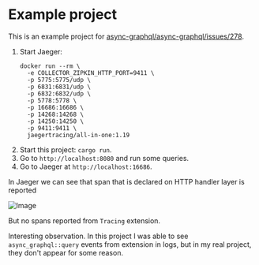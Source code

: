 Example project
===============

This is an example project for [async-graphql/async-graphql/issues/278](https://github.com/async-graphql/async-graphql/issues/278).

1. Start Jaeger:
    ```
    docker run --rm \
      -e COLLECTOR_ZIPKIN_HTTP_PORT=9411 \
      -p 5775:5775/udp \
      -p 6831:6831/udp \
      -p 6832:6832/udp \
      -p 5778:5778 \
      -p 16686:16686 \
      -p 14268:14268 \
      -p 14250:14250 \
      -p 9411:9411 \
      jaegertracing/all-in-one:1.19
    ```
2. Start this project: `cargo run`.
3. Go to `http://localhost:8080` and run some queries.
4. Go to Jaeger at `http://localhost:16686`.

In Jaeger we can see that span that is declared on HTTP handler layer is reported

![Image](https://d960fn7fik8w3.cloudfront.net/ms_162475/QlU9vzUM65JbfTepsyWgxgWz83Gw57/Jaeger%2BUI%2B2020-09-24%2B16-35-32.png?Expires=1600956000&Signature=Ezp-jIQQMoDQSsWKfzG~cXitUYi6prAsveeXbgRKEycZBSUVgd76Be0tfmCOvRz299xClMJB0VY-I5uizE83cZNX7mAxSYIiu4ItBbhwjW-wdqzAjtxYBRcIahF8vRDa85hmI1ueEc9dvPUtSCmLLVaJqYJUqjg~D~6eHQyjo5BllfVTMq96d2js1-W0-~-an3PgyHSKpmOcmeMv14Ry-cCQqZ59vrws21vxzlez4SFGhyPMkZsun~2c3g0cbGycRg8uDIJ8wpgsRvcT20Fi2EvoAbqNTi7PEptiKWSU6QE3tUm1kx6j23zcrDC1vEUJq0nwl2WTlIYHSJ8NPT7x4w__&Key-Pair-Id=APKAJBCGYQYURKHBGCOA)

But no spans reported from `Tracing` extension.

Interesting observation. In this project I was able to see `async_graphql::query` events from extension in logs, but in my real project, they don't appear for some reason. 
